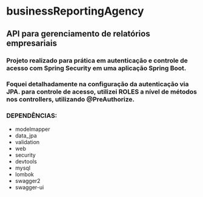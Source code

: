 # businessReportingAgency
## API para gerenciamento de relatórios empresariais

### Projeto realizado para prática em autenticação e controle de acesso com Spring Security em uma aplicação Spring Boot.
### Foquei detalhadamente na configuração da autenticação via JPA. para controle de acesso, utilizei ROLES a  nível de métodos nos controllers, utilizando @PreAuthorize.

  ### DEPENDÊNCIAS:
- modelmapper
- data_jpa
- validation
- web
- security
- devtools
- mysql
- lombok
- swagger2
- swagger-ui




